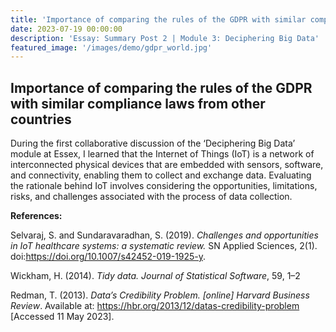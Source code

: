 ```yaml
---
title: 'Importance of comparing the rules of the GDPR with similar compliance laws from other countries'
date: 2023-07-19 00:00:00
description: 'Essay: Summary Post 2 | Module 3: Deciphering Big Data'
featured_image: '/images/demo/gdpr_world.jpg'
---
```


## Importance of comparing the rules of the GDPR with similar compliance laws from other countries

During the first collaborative discussion of the ‘Deciphering Big Data’ module at Essex, I learned that the Internet of Things (IoT) is a network of interconnected physical devices that are embedded with sensors, software, and connectivity, enabling them to collect and exchange data. 
Evaluating the rationale behind IoT involves considering the opportunities, limitations, risks, and challenges associated with the process of data collection.

**References:**

Selvaraj, S. and Sundaravaradhan, S. (2019). _Challenges and opportunities in IoT healthcare systems: a systematic review._ SN Applied Sciences, 2(1). doi:https://doi.org/10.1007/s42452-019-1925-y.

Wickham, H. (2014). _Tidy data. Journal of Statistical Software_, 59, 1–2

Redman, T. (2013). _Data’s Credibility Problem. [online] Harvard Business Review_. Available at: https://hbr.org/2013/12/datas-credibility-problem [Accessed 11 May 2023].
